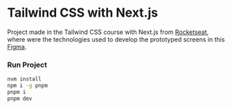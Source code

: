 # Tailwind CSS with Next.js

Project made in the Tailwind CSS course with Next.js from [Rocketseat](https://www.rocketseat.com.br/), where were the technologies used to develop the prototyped screens in this [Figma](https://www.figma.com/file/MU3H8HfTxX32ukt8ANpan7/Ignite-Tailwind?type=design&node-id=0-1&mode=design&t=mBOO3Nad6hIsl5PI-0).


### Run Project

```sh
nvm install
npm i -g pnpm
pnpm i
pnpm dev
```
